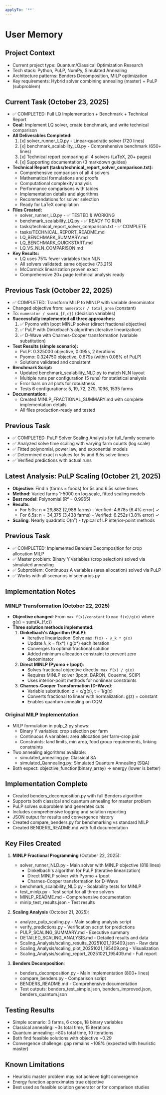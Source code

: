 ```yaml
---
applyTo: '**'
---
```


# User Memory

## Project Context
- Current project type: Quantum/Classical Optimization Research
- Tech stack: Python, PuLP, NumPy, Simulated Annealing
- Architecture patterns: Benders Decomposition, MILP optimization
- Key requirements: Hybrid solver combining annealing (master) + PuLP (subproblem)

## Current Task (October 23, 2025)
- ✅ COMPLETED: Full LQ Implementation + Benchmark + Technical Report
- **Goal:** Implement LQ solver, create benchmark, and write technical comparison
- **All Deliverables Completed:**
  1. [x] solver_runner_LQ.py - Linear-quadratic solver (720 lines)
  2. [x] benchmark_scalability_LQ.py - Comprehensive benchmark (650+ lines)
  3. [x] Technical report comparing all 4 solvers (LaTeX, 20+ pages)
  4. [x] Supporting documentation (3 markdown guides)
- **Technical Report (tasks/technical_report_solver_comparison.txt):**
  - Comprehensive comparison of all 4 solvers
  - Mathematical formulations and proofs
  - Computational complexity analysis
  - Performance comparisons with tables
  - Implementation details and algorithms
  - Recommendations for solver selection
  - Ready for LaTeX compilation
- **Files Created:**
  - solver_runner_LQ.py - ✅ TESTED & WORKING
  - benchmark_scalability_LQ.py - ✅ READY TO RUN
  - tasks/technical_report_solver_comparison.txt - ✅ COMPLETE
  - tasks/TECHNICAL_REPORT_README.md
  - LQ_BENCHMARK_SUMMARY.md
  - LQ_BENCHMARK_QUICKSTART.md
  - LQ_VS_NLN_COMPARISON.md
- **Key Results:**
  - LQ uses 75% fewer variables than NLN
  - All solvers validated: same objective (73.215)
  - McCormick linearization proven exact
  - Comprehensive 20+ page technical analysis ready

## Previous Task (October 22, 2025)
- ✅ COMPLETED: Transform MILP to MINLP with variable denominator
- Changed objective from: `numerator / total_area` (constant)
- To: `numerator / sum(A_{f,c})` (decision variables)
- **Successfully implemented all three approaches:**
  1. ✅ Pyomo with Ipopt MINLP solver (direct fractional objective)
  2. ✅ PuLP with Dinkelbach's algorithm (iterative linearization)
  3. ✅ D-Wave with Charnes-Cooper transformation (variable substitution)
- **Test Results (simple scenario):**
  - PuLP: 0.325000 objective, 0.095s, 2 iterations
  - Pyomo: 0.324750 objective, 0.679s (within 0.08% of PuLP)
  - Solutions validated and consistent
- **Benchmark Script:**
  - Updated benchmark_scalability_NLD.py to match NLN layout
  - Multiple runs per configuration (5 runs) for statistical analysis
  - Error bars on all plots for robustness
  - Tests 6 configurations: 5, 19, 72, 279, 1096, 1535 farms
- **Documentation:**
  - Created MINLP_FRACTIONAL_SUMMARY.md with complete implementation details
  - All files production-ready and tested

## Previous Task
- ✅ COMPLETED: PuLP Solver Scaling Analysis for full_family scenario
- ✅ Analyzed solve time scaling with varying farm counts (log scale)
- ✅ Fitted polynomial, power law, and exponential models
- ✅ Determined exact n values for 5s and 6.5s solve times
- ✅ Verified predictions with actual runs

## Latest Analysis: PuLP Scaling (October 21, 2025)
- **Objective**: Find n (farms × foods) for 5s and 6.5s solve times
- **Method**: Varied farms 1-5000 on log scale, fitted scaling models
- **Best model**: Polynomial (R² = 0.9965)
- **Results**:
  - For 5.0s: n = 29,882 (2,988 farms) - Verified: 4.678s (6.4% error) ✓
  - For 6.5s: n = 34,375 (3,438 farms) - Verified: 6.252s (3.8% error) ✓
- **Scaling**: Nearly quadratic O(n²) - typical of LP interior-point methods

## Previous Task
- ✅ COMPLETED: Implemented Benders Decomposition for crop allocation MILP
- ✅ Master problem: Binary Y variables (crop selection) solved via simulated annealing
- ✅ Subproblem: Continuous A variables (area allocation) solved via PuLP
- ✅ Works with all scenarios in scenarios.py

## Implementation Notes

### MINLP Transformation (October 22, 2025)
- **Objective changed**: From `max f(x)/constant` to `max f(x)/g(x)` where g(x) = sum(A_{f,c})
- **Three solution methods implemented:**
  1. **Dinkelbach's Algorithm (PuLP)**:
     - Iterative linearization: Solve `max f(x) - λ_k * g(x)`
     - Update λ_k = f(x*) / g(x*) each iteration
     - Converges to optimal fractional solution
     - Added minimum allocation constraint to prevent zero denominator
  2. **Direct MINLP (Pyomo + Ipopt)**:
     - Solves fractional objective directly: `max f(x) / g(x)`
     - Requires MINLP solver (Ipopt, BARON, Couenne, SCIP)
     - Uses interior-point methods for nonlinear constraints
  3. **Charnes-Cooper Transformation (D-Wave)**:
     - Variable substitution: z = x/g(x), t = 1/g(x)
     - Converts fractional to linear with normalization: g(z) = constant
     - Enables quantum annealing on CQM

### Original MILP Implementation
- MILP formulation in pulp_2.py shows:
  - Binary Y variables: crop selection per farm
  - Continuous A variables: area allocation per farm-crop pair
  - Constraints: land limits, min area, food group requirements, linking constraints
- Two annealing algorithms available:
  - simulated_annealing.py: Classical SA
  - simulated_Qannealing.py: Simulated Quantum Annealing (SQA)
- Both expect: objective_function(binary_array) -> energy (lower is better)

## Implementation Complete
- Created benders_decomposition.py with full Benders algorithm
- Supports both classical and quantum annealing for master problem
- PuLP solves subproblem and generates cuts
- Includes comprehensive logging and solution reporting
- JSON output for results and convergence history
- Created compare_benders.py for benchmarking vs standard MILP
- Created BENDERS_README.md with full documentation

## Key Files Created

1. **MINLP Fractional Programming** (October 22, 2025):
   - solver_runner_NLD.py - Main solver with MINLP objective (818 lines)
     - Dinkelbach's algorithm for PuLP (iterative linearization)
     - Direct MINLP solver with Pyomo + Ipopt
     - Charnes-Cooper transformation for D-Wave
   - benchmark_scalability_NLD.py - Scalability tests for MINLP
   - test_minlp.py - Test script for all three solvers
   - MINLP_README.md - Comprehensive documentation
   - minlp_test_results.json - Test results

2. **Scaling Analysis** (October 21, 2025):
   - analyze_pulp_scaling.py - Main scaling analysis script
   - verify_predictions.py - Verification script for predictions
   - PULP_SCALING_SUMMARY.md - Executive summary
   - DETAILED_SCALING_ANALYSIS.md - Detailed results and data
   - Scaling_Analysis/scaling_results_20251021_195409.json - Raw data
   - Scaling_Analysis/scaling_plot_20251021_195409.png - Visualization
   - Scaling_Analysis/scaling_report_20251021_195409.md - Full report

3. **Benders Decomposition**:
   - benders_decomposition.py - Main implementation (800+ lines)
   - compare_benders.py - Comparison script
   - BENDERS_README.md - Comprehensive documentation
   - Test outputs: benders_test_simple.json, benders_improved.json, benders_quantum.json

## Testing Results
- Simple scenario: 3 farms, 6 crops, 18 binary variables
- Classical annealing: ~3s total time, 15 iterations
- Quantum annealing: ~80s total time, 10 iterations  
- Both find feasible solutions with objective ~0.29
- Convergence challenge: gap remains ~108% (expected with heuristic master)

## Known Limitations
- Heuristic master problem may not achieve tight convergence
- Energy function approximates true objective
- Best used as feasible solution generator or for comparison studies
